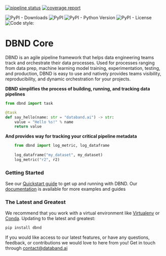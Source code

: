 [![pipeline status](https://gitlab.com/databand-ai/dbnd/badges/master/pipeline.svg)](https://gitlab.com/databand-ai/dbnd/pipelines) [![coverage report](https://gitlab.com/databand-ai/dbnd/badges/master/coverage.svg)](https://gitlab.com/databand-ai/dbnd/commits/master) 

![PyPI - Downloads](https://img.shields.io/pypi/dm/dbnd) ![PyPI](https://img.shields.io/pypi/v/dbnd) 
![PyPI - Python Version](https://img.shields.io/pypi/pyversions/dbnd) ![PyPI - License](https://img.shields.io/pypi/l/dbnd) 
![Code style: ](https://img.shields.io/badge/code%20style-black-000000.svg)

# DBND Core 

DBND is an agile pipeline framework that helps data engineering teams track and orchestrate their data processes. Used for processes ranging from data prep, machine learning model training, experimentation, testing, and production, DBND is easy to use and natively provides teams visibility, reproducibility, and dynamic orchestration for your projects.

**DBND simplifies the process of building, running, and tracking data pipelines**
 
```python
from dbnd import task

@task
def say_hello(name: str = "databand.ai") -> str:
    value = "Hello %s!" % name
    return value
```

**And provides way for tracking your critical pipeline metadata**

```python
    from dbnd import log_metric, log_dataframe
    
    log_dataframe("my_dataset", my_dataset) 
    log_metric("r2", r2)
```
 

### Getting Started
See our [Quickstart guide](https://databand.readme.io/docs/quickstart-1) to get up and running with DBND. Our [documentation](https://databand.readme.io/) is available for more examples and guides

### The Latest and Greatest
We recommend that you work with a virtual environment like [Virtualenv](https://virtualenv.pypa.io/en/latest/) or [Conda](https://docs.conda.io/en/latest/).
Updating to the latest and greatest:

```bash
pip install dbnd
```

If you would like access to our latest features, or have any questions, feedback, or contributions we would love to here from you! Get in touch through contact@databand.ai
